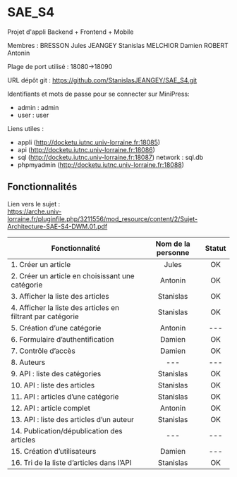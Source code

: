 # SAE_S4

Projet d'appli Backend + Frontend + Mobile

Membres :
BRESSON Jules
JEANGEY Stanislas
MELCHIOR Damien
ROBERT Antonin

Plage de port utilisé : 18080->18090

URL dépôt git : https://github.com/StanislasJEANGEY/SAE_S4.git

Identifiants et mots de passe pour se connecter sur MiniPress:
-   admin : admin
-   user : user

Liens utiles :

-   appli (http://docketu.iutnc.univ-lorraine.fr:18085)
-   api (http://docketu.iutnc.univ-lorraine.fr:18086)
-   sql (http://docketu.iutnc.univ-lorraine.fr:18087) network : sql.db
-   phpmyadmin (http://docketu.iutnc.univ-lorraine.fr:18088)

## Fonctionnalités

Lien vers le sujet :  
https://arche.univ-lorraine.fr/pluginfile.php/3211556/mod_resource/content/2/Sujet-Architecture-SAE-S4-DWM.01.pdf

| Fonctionnalité                                              | Nom de la personne | Statut |
|-------------------------------------------------------------|:------------------:|:------:|
| 1. Créer un article                                         |       Jules        |   OK   |
| 2. Créer un article en choisissant une catégorie            |      Antonin       |   OK   |
| 3. Afficher la liste des articles                           |     Stanislas      |   OK   |
| 4. Afficher la liste des articles en filtrant par catégorie |     Stanislas      |   OK   |
| 5. Création d’une catégorie                                 |      Antonin       |  ---   |
| 6. Formulaire d’authentification                            |       Damien       |   OK   |
| 7. Contrôle d’accès                                         |       Damien       |   OK   |
| 8. Auteurs                                                  |        ---         |  ---   |
| 9. API : liste des catégories                               |     Stanislas      |   OK   |
| 10. API : liste des articles                                |     Stanislas      |   OK   |
| 11. API : articles d’une catégorie                          |     Stanislas      |   OK   |
| 12. API : article complet                                   |      Antonin       |   OK   |
| 13. API : liste des articles d’un auteur                    |     Stanislas      |   OK   |
| 14. Publication/dépublication des articles                  |        ---         |  ---   |
| 15. Création d’utilisateurs                                 |       Damien       |  ---   |
| 16. Tri de la liste d’articles dans l’API                   |     Stanislas      |   OK   |
